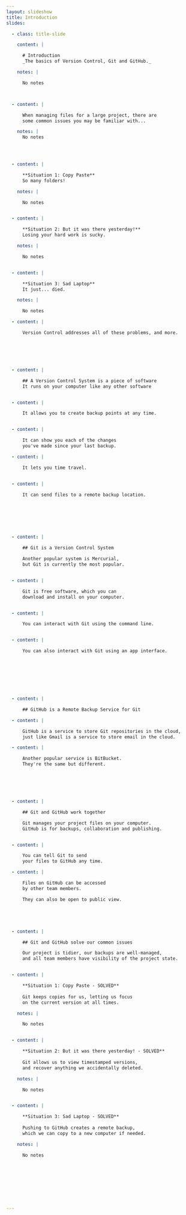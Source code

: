 ```yaml
---
layout: slideshow
title: Introduction
slides:

  - class: title-slide

    content: |

      # Introduction
      _The basics of Version Control, Git and GitHub._

    notes: |

      No notes



  - content: |

      When managing files for a large project, there are 
      some common issues you may be familiar with...

    notes: |
      No notes
  



  - content: |

      **Situation 1: Copy Paste**
      So many folders!

    notes: |

      No notes


  - content: |

      **Situation 2: But it was there yesterday!**
      Losing your hard work is sucky.

    notes: |

      No notes


  - content: |

      **Situation 3: Sad Laptop**
      It just... died.

    notes: |

      No notes

  - content: |

      Version Control addresses all of these problems, and more.






  - content: |

      ## A Version Control System is a piece of software
      It runs on your computer like any other software


  - content: |

      It allows you to create backup points at any time.


  - content: |

      It can show you each of the changes 
      you've made since your last backup.

  - content: |

      It lets you time travel.


  - content: |

      It can send files to a remote backup location.







  - content: |

      ## Git is a Version Control System

      Another popular system is Mercurial,
      but Git is currently the most popular.


  - content: |

      Git is free software, which you can
      download and install on your computer.


  - content: |

      You can interact with Git using the command line.


  - content: |

      You can also interact with Git using an app interface.








  - content: |

      ## GitHub is a Remote Backup Service for Git

  - content: |

      GitHub is a service to store Git repositories in the cloud,
      just like Gmail is a service to store email in the cloud.

  - content: |

      Another popular service is BitBucket. 
      They're the same but different.






  - content: |

      ## Git and GitHub work together

      Git manages your project files on your computer.
      GitHub is for backups, collaboration and publishing.


  - content: |

      You can tell Git to send 
      your files to GitHub any time.

  - content: |

      Files on GitHub can be accessed 
      by other team members.

      They can also be open to public view.





  - content: |

      ## Git and GitHub solve our common issues

      Our project is tidier, our backups are well-managed,
      and all team members have visibility of the project state.


  - content: |

      **Situation 1: Copy Paste - SOLVED**
      
      Git keeps copies for us, letting us focus 
      on the current version at all times.

    notes: |

      No notes


  - content: |

      **Situation 2: But it was there yesterday! - SOLVED**
      
      Git allows us to view timestamped versions,
      and recover anything we accidentally deleted.

    notes: |

      No notes


  - content: |

      **Situation 3: Sad Laptop - SOLVED**
      
      Pushing to GitHub creates a remote backup,
      which we can copy to a new computer if needed.

    notes: |

      No notes









---
```

